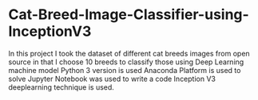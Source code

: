 # Cat-Breed-Image-Classifier-using-InceptionV3
In this project I took the dataset of different cat breeds images from open source in that I choose 10 breeds to classify those using Deep Learning machine model 
Python 3 version is used 
Anaconda Platform is used to solve
Jupyter Notebook was used to write a code
Inception V3 deeplearning technique is used.
